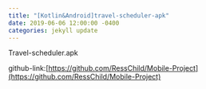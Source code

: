 ```yaml
---
title: "[Kotlin&Android]travel-scheduler-apk"
date: 2019-06-06 12:00:00 -0400
categories: jekyll update
---
```


Travel-scheduler.apk

github-link:[https://github.com/RessChild/Mobile-Project](https://github.com/RessChild/Mobile-Project)
